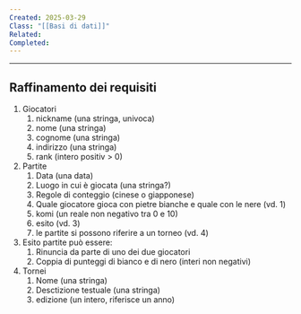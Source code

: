 ```yaml
---
Created: 2025-03-29
Class: "[[Basi di dati]]"
Related: 
Completed:
---
```

---
## Raffinamento dei requisiti
1. Giocatori
	1. nickname (una stringa, univoca)
	2. nome (una stringa)
	3. cognome (una stringa)
	4. indirizzo (una stringa)
	5. rank (intero positiv > 0)
2. Partite
	1. Data (una data)
	2. Luogo in cui è giocata (una stringa?)
	3. Regole di conteggio (cinese o giapponese)
	4. Quale giocatore gioca con pietre bianche e quale con le nere (vd. 1)
	5. komi (un reale non negativo tra 0 e 10)
	6. esito (vd. 3)
	7. le partite si possono riferire a un torneo (vd. 4)
3. Esito partite può essere:
	1. Rinuncia da parte di uno dei due giocatori
	2. Coppia di punteggi di bianco e di nero (interi non negativi)
4. Tornei
	1. Nome (una stringa)
	2. Desctizione testuale (una stringa)
	3. edizione (un intero, riferisce un anno)